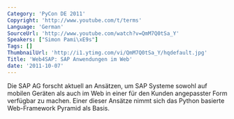 ```yaml
---
Category: 'PyCon DE 2011'
Copyright: 'http://www.youtube.com/t/terms'
Language: 'German'
SourceUrl: 'http://www.youtube.com/watch?v=QmM7Q0tSa_Y'
Speakers: ["Simon Pami\xE9s"]
Tags: []
ThumbnailUrl: 'http://i1.ytimg.com/vi/QmM7Q0tSa_Y/hqdefault.jpg'
Title: 'Web4SAP: SAP Anwendungen im Web'
date: '2011-10-07'
---
```

Die SAP AG forscht aktuell an Ansätzen, um SAP Systeme sowohl auf mobilen Geräten als auch im Web in einer für den Kunden angepasster Form verfügbar zu machen. Einer dieser Ansätze nimmt sich das Python basierte Web-Framework Pyramid als Basis.
